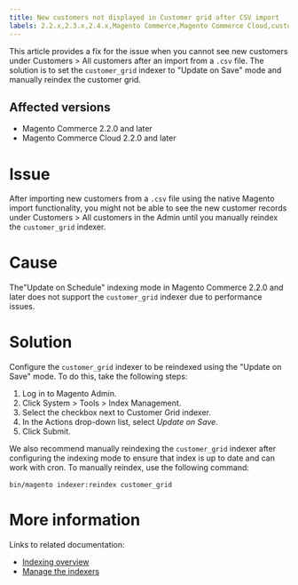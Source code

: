 ```yaml
---
title: New customers not displayed in Customer grid after CSV import
labels: 2.2.x,2.3.x,2.4.x,Magento Commerce,Magento Commerce Cloud,customers,import,troubleshooting
---
```


This article provides a fix for the issue when you cannot see new customers under Customers > All customers after an import from a `` .csv `` file. The solution is to set the `` customer_grid `` indexer to "Update on Save" mode and manually reindex the customer grid.

## Affected versions

* Magento Commerce 2.2.0 and later
* Magento Commerce Cloud 2.2.0 and later

# Issue

After importing new customers from a `` .csv `` file using the native Magento import functionality, you might not be able to see the new customer records under Customers > All customers in the Admin until you manually reindex the `` customer_grid `` indexer.

# Cause

The"Update on Schedule" indexing mode in Magento Commerce 2.2.0 and later does not support the `` customer_grid `` indexer due to performance issues.

# Solution

Configure the `` customer_grid `` indexer to be reindexed using the "Update on Save" mode. To do this, take the following steps:

1. Log in to Magento Admin.
1. Click System > Tools > Index Management.
1. Select the checkbox next to Customer Grid indexer.
1. In the Actions  drop-down list, select _Update on Save_.
1. Click Submit.

We also recommend manually reindexing the `` customer_grid `` indexer after configuring the indexing mode to ensure that index is up to date and can work with cron. To manually reindex, use the following command:

<pre><code class='"language-bash'>bin/magento indexer:reindex customer_grid</code> </pre>

# More information

Links to related documentation: 

* [Indexing overview](https://devdocs.magento.com/guides/v2.3/extension-dev-guide/indexing.html)
* [Manage the indexers](https://devdocs.magento.com/guides/v2.3/config-guide/cli/config-cli-subcommands-index.html)

 
